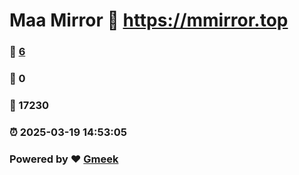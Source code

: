 # Maa Mirror :link: https://mmirror.top 
### :page_facing_up: [6](https://mmirror.top/tag.html) 
### :speech_balloon: 0 
### :hibiscus: 17230 
### :alarm_clock: 2025-03-19 14:53:05 
### Powered by :heart: [Gmeek](https://github.com/Meekdai/Gmeek)
